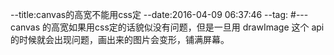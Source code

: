 --title:canvas的高宽不能用css定
--date:2016-04-09 06:37:46
--tag:
#---
canvas 的高宽如果用css定的话貌似没有问题，但是一旦用 drawImage 这个 api 的时候就会出现问题，画出来的图片会变形，铺满屏幕。
